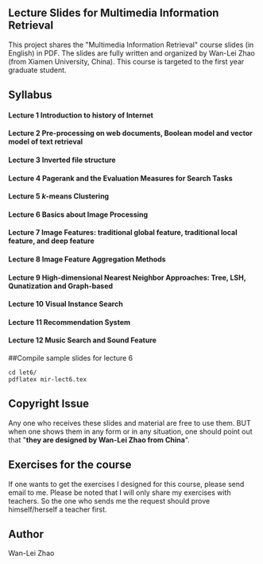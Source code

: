 ## Lecture Slides for Multimedia Information Retrieval

This project shares the "Multimedia Information Retrieval" course slides (in English) in PDF. The slides are fully written and organized by Wan-Lei Zhao (from Xiamen University, China). This course is targeted to the first year graduate student. 


## Syllabus
#### Lecture 1 Introduction to history of Internet
#### Lecture 2 Pre-processing on web documents, Boolean model and vector model of text retrieval
#### Lecture 3 Inverted file structure
#### Lecture 4 Pagerank and the Evaluation Measures for Search Tasks
#### Lecture 5 *k*-means Clustering
#### Lecture 6 Basics about Image Processing
#### Lecture 7 Image Features: traditional global feature, traditional local feature, and deep feature
#### Lecture 8 Image Feature Aggregation Methods
#### Lecture 9 High-dimensional Nearest Neighbor Approaches: Tree, LSH, Qunatization and Graph-based
#### Lecture 10 Visual Instance Search
#### Lecture 11 Recommendation System
#### Lecture 12 Music Search and Sound Feature

##Compile sample slides for lecture 6
```
cd let6/
pdflatex mir-lect6.tex
```

## Copyright Issue
Any one who receives these slides and material are free to use them. BUT when one shows them in any form or in any situation, one should point out that "**they are designed by Wan-Lei Zhao from China**".

## Exercises for the course
If one wants to get the exercises I designed for this course, please send email to me. Please be noted that I will only share my exercises with teachers. So the one who sends me the request should prove himself/herself a teacher first.

## Author
Wan-Lei Zhao
